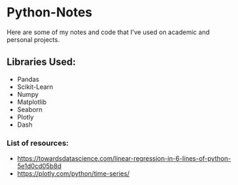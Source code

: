 # Python-Notes

Here are some of my notes and code that I've used on academic and personal projects. 

## Libraries Used: 
- Pandas
- Scikit-Learn
- Numpy
- Matplotlib
- Seaborn
- Plotly
- Dash

### List of resources: 
- https://towardsdatascience.com/linear-regression-in-6-lines-of-python-5e1d0cd05b8d
- https://plotly.com/python/time-series/

